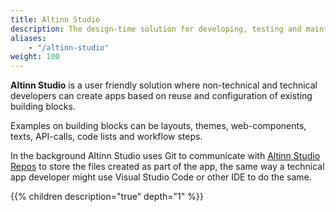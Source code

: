 ```yaml
---
title: Altinn Studio
description: The design-time solution for developing, testing and maintaining applications.
aliases:
    - "/altinn-studio"
weight: 100
---
```


**Altinn Studio** is a user friendly solution where non-technical and technical
developers can create apps based on reuse and configuration of existing building blocks.

Examples on building blocks can be layouts, themes, web-components, texts, API-calls, code lists
and workflow steps.

In the background Altinn Studio uses Git to communicate with [Altinn Studio Repos](/altinn-studio-repos) to store
the files created as part of the app, the same way a technical app developer
might use Visual Studio Code or other IDE to do the same. 

{{% children description="true" depth="1" %}}